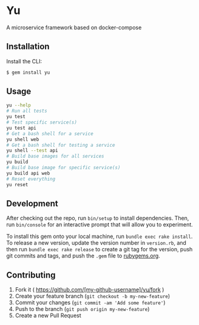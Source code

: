 # Yu

A microservice framework based on docker-compose

## Installation

Install the CLI:

```bash
$ gem install yu
```

## Usage

```bash
yu --help
# Run all tests
yu test
# Test specific service(s)
yu test api
# Get a bash shell for a service
yu shell web
# Get a bash shell for testing a service
yu shell --test api
# Build base images for all services
yu build
# Build base image for specific service(s)
yu build api web
# Reset everything
yu reset
```

## Development

After checking out the repo, run `bin/setup` to install dependencies. Then, run `bin/console` for an interactive prompt that will allow you to experiment.

To install this gem onto your local machine, run `bundle exec rake install`. To release a new version, update the version number in `version.rb`, and then run `bundle exec rake release` to create a git tag for the version, push git commits and tags, and push the `.gem` file to [rubygems.org](https://rubygems.org).

## Contributing

1. Fork it ( https://github.com/[my-github-username]/yu/fork )
2. Create your feature branch (`git checkout -b my-new-feature`)
3. Commit your changes (`git commit -am 'Add some feature'`)
4. Push to the branch (`git push origin my-new-feature`)
5. Create a new Pull Request

